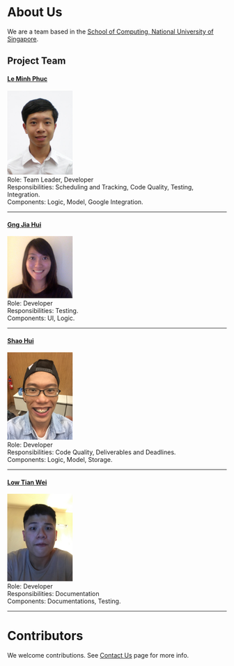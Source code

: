 # About Us

We are a team based in the [School of Computing, National University of Singapore](http://www.comp.nus.edu.sg).

## Project Team

#### [Le Minh Phuc](http://github.com/le-minhphuc) <br>
<img src="images/le-minhphuc.png" width="150"><br>
Role: Team Leader, Developer <br>
Responsibilities: Scheduling and Tracking, Code Quality, Testing, Integration. <br>
Components: Logic, Model, Google Integration.

-----

#### [Gng Jia Hui](http://github.com/gngster)
<img src="images/gngster.png" width="150"><br>
Role: Developer <br>
Responsibilities: Testing. <br>
Components: UI, Logic.

-----

#### [Shao Hui](http://github.com/shinlos)
<img src="images/shinlos.png" width="150"><br>
Role: Developer <br>
Responsibilities: Code Quality, Deliverables and Deadlines. <br>
Components: Logic, Model, Storage.

-----

#### [Low Tian Wei](http://github.com/tianweiweizx)
<img src="images/tianweiweizx.png" width="150"><br>
Role: Developer <br>
Responsibilities: Documentation <br>
Components: Documentations, Testing.

 -----

# Contributors

We welcome contributions. See [Contact Us](ContactUs.md) page for more info.
